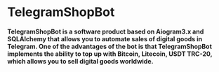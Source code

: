 # TelegramShopBot
  **TelegramShopBot is a software product based on Aiogram3.x and SQLAlchemy that allows you to automate sales of digital goods in Telegram. One of the advantages of the bot is that TelegramShopBot implements the ability to top up with Bitcoin, Litecoin, USDT TRC-20, which allows you to sell digital goods worldwide.**
